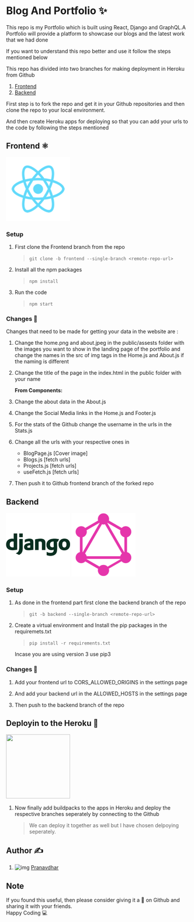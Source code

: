 # Blog And Portfolio ✨

This repo is my Portfolio which is built using React, Django and GraphQL.A Portfolio will provide a platform to showcase our blogs and the latest work that we had done

If you want to understand this repo better and use it follow the steps mentioned below

This repo has divided into two branches for making deployment in Heroku from Github
1. [Frontend](#Frontend)
2. [Backend](#Backend)

First step is to fork the repo and get it in your Github repositories and then clone the repo to your local environment.

And then create Heroku apps for deploying so that you can add your urls to the code by following the steps mentioned 

## Frontend ⚛️

<img src="https://raw.githubusercontent.com/github/explore/80688e429a7d4ef2fca1e82350fe8e3517d3494d/topics/react/react.png" alt="alt text" width="175px" height="175px">

### Setup

1. First clone the Frontend branch from the repo
    > `git clone -b frontend --single-branch <remote-repo-url>`

2. Install all the npm packages
    > `npm install`

3. Run the code
    > `npm start`

### Changes 📝

Changes that need to be made for getting your data in the website are :

1. Change the home.png and about.jpeg in the public/assests folder with the images you want to show in the landing page of the portfolio and change the names in the src of img tags in the Home.js and About.js if the naming is different

2. Change the title of the page in the index.html in the public folder with your name

    **From Components:**

3. Change the about data in the About.js

4. Change the Social Media links in the Home.js and Footer.js

5. For the stats of the Github change the username in the urls in the Stats.js

6. Change all the urls with your respective ones in
    - BlogPage.js [Cover image]
    - Blogs.js [fetch urls]
    - Projects.js [fetch urls]
    - useFetch.js [fetch urls]

7. Then push it to Github frontend branch of the forked repo

## Backend

<img src="https://raw.githubusercontent.com/github/explore/80688e429a7d4ef2fca1e82350fe8e3517d3494d/topics/django/django.png" alt="alt text" width="175px" height="175px">
<img src="https://raw.githubusercontent.com/github/explore/80688e429a7d4ef2fca1e82350fe8e3517d3494d/topics/graphql/graphql.png" alt="alt text" width="175px" height="175px">

### Setup

1. As done in the frontend part first clone the backend branch of the repo
    > `git -b backend --single-branch <remote-repo-url>`

2. Create a virtual environment and Install the pip packages in the requiremets.txt
    > `pip install -r requirements.txt`

    Incase you are using version 3 use pip3

### Changes 📝

1. Add your frontend url to CORS_ALLOWED_ORIGINS in the settings page

2. And add your backend url in the ALLOWED_HOSTS in the settings page

3. Then push to the backend branch of the repo

## Deployin to the Heroku 🚀

<img src="https://img.icons8.com/color/480/000000/heroku.png" width="175px" height="175px">

1. Now finally add buildpacks to the apps in Heroku and deploy the respective branches seperately by connecting to the Github

    > We can deploy it together as well but I have chosen delpoying seperately.

## Author ✍️

1. <img src="https://avatars.githubusercontent.com/u/73348574?v=4" alt='img' width='40px' height='40px' /> [Pranavdhar](https://www.Github.com/iampranavdhar)

## Note

If you found this useful, then please consider giving it a 🌟 on Github and sharing it with your friends.<br>
Happy Coding 💻
